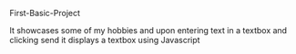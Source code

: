 First-Basic-Project

It showcases some of my hobbies and upon entering text in a textbox and clicking send
it displays a textbox using Javascript
